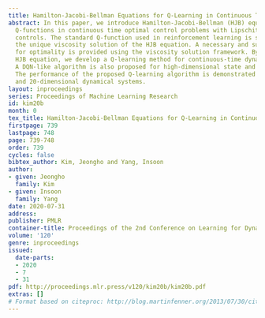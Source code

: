 ```yaml
---
title: Hamilton-Jacobi-Bellman Equations for Q-Learning in Continuous Time
abstract: In this paper, we introduce Hamilton-Jacobi-Bellman (HJB) equations for
  Q-functions in continuous time optimal control problems with Lipschitz continuous
  controls. The standard Q-function used in reinforcement learning is shown to be
  the unique viscosity solution of the HJB equation. A necessary and sufficient condition
  for optimality is provided using the viscosity solution framework. By using the
  HJB equation, we develop a Q-learning method for continuous-time dynamical systems.
  A DQN-like algorithm is also proposed for high-dimensional state and control spaces.
  The performance of the proposed Q-learning algorithm is demonstrated using 1-, 10-
  and 20-dimensional dynamical systems.
layout: inproceedings
series: Proceedings of Machine Learning Research
id: kim20b
month: 0
tex_title: Hamilton-Jacobi-Bellman Equations for Q-Learning in Continuous Time
firstpage: 739
lastpage: 748
page: 739-748
order: 739
cycles: false
bibtex_author: Kim, Jeongho and Yang, Insoon
author:
- given: Jeongho
  family: Kim
- given: Insoon
  family: Yang
date: 2020-07-31
address: 
publisher: PMLR
container-title: Proceedings of the 2nd Conference on Learning for Dynamics and Control
volume: '120'
genre: inproceedings
issued:
  date-parts:
  - 2020
  - 7
  - 31
pdf: http://proceedings.mlr.press/v120/kim20b/kim20b.pdf
extras: []
# Format based on citeproc: http://blog.martinfenner.org/2013/07/30/citeproc-yaml-for-bibliographies/
---
```

